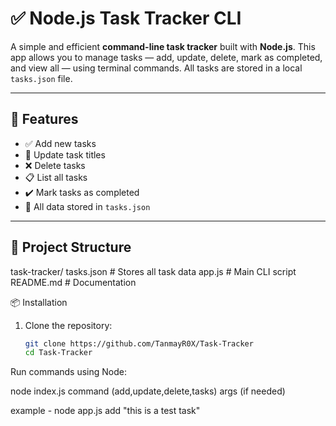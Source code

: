 # ✅ Node.js Task Tracker CLI

A simple and efficient **command-line task tracker** built with **Node.js**. This app allows you to manage tasks — add, update, delete, mark as completed, and view all — using terminal commands. All tasks are stored in a local `tasks.json` file.

---

## 🚀 Features

- ✅ Add new tasks
- 🔄 Update task titles
- ❌ Delete tasks
- 📋 List all tasks
- ✔️ Mark tasks as completed
- 📁 All data stored in `tasks.json`

---

## 📂 Project Structure

task-tracker/
 tasks.json # Stores all task data
 app.js # Main CLI script
 README.md # Documentation

 📦 Installation

1. Clone the repository:
   ```bash
   git clone https://github.com/TanmayR0X/Task-Tracker
   cd Task-Tracker

Run commands using Node:

node index.js command (add,update,delete,tasks) args (if needed)

example - node app.js add "this is a test task"

